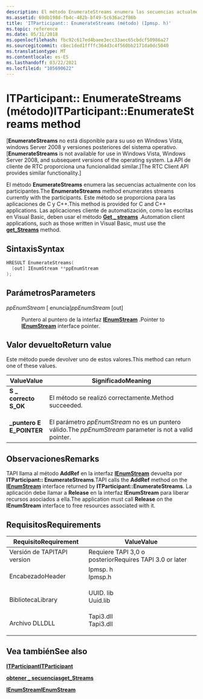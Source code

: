 ```yaml
---
description: El método EnumerateStreams enumera las secuencias actualmente con los participantes. Este método se proporciona para las aplicaciones de C y C++. Las aplicaciones cliente de automatización, como las escritas en Visual Basic, deben usar el \_ método get streams.
ms.assetid: 69db198d-fb4c-482b-bf49-5c636ac2f86b
title: 'ITParticipant:: EnumerateStreams (método) (Ipmsp. h)'
ms.topic: reference
ms.date: 05/31/2018
ms.openlocfilehash: fbc92c617ed4baee3ecc33aec65cbdcf50986a27
ms.sourcegitcommit: c8ec1ded1ffffc364d3c4f560bb2171da0dc5040
ms.translationtype: MT
ms.contentlocale: es-ES
ms.lasthandoff: 03/22/2021
ms.locfileid: "105690622"
---
```

# <a name="itparticipantenumeratestreams-method"></a><span data-ttu-id="f6f46-105">ITParticipant:: EnumerateStreams (método)</span><span class="sxs-lookup"><span data-stu-id="f6f46-105">ITParticipant::EnumerateStreams method</span></span>

<span data-ttu-id="f6f46-106">\[**EnumerateStreams** no está disponible para su uso en Windows Vista, windows Server 2008 y versiones posteriores del sistema operativo.</span><span class="sxs-lookup"><span data-stu-id="f6f46-106">\[**EnumerateStreams** is not available for use in Windows Vista, Windows Server 2008, and subsequent versions of the operating system.</span></span> <span data-ttu-id="f6f46-107">La API de cliente de RTC proporciona una funcionalidad similar.\]</span><span class="sxs-lookup"><span data-stu-id="f6f46-107">The RTC Client API provides similar functionality.\]</span></span>

<span data-ttu-id="f6f46-108">El método **EnumerateStreams** enumera las secuencias actualmente con los participantes.</span><span class="sxs-lookup"><span data-stu-id="f6f46-108">The **EnumerateStreams** method enumerates streams currently with the participants.</span></span> <span data-ttu-id="f6f46-109">Este método se proporciona para las aplicaciones de C y C++.</span><span class="sxs-lookup"><span data-stu-id="f6f46-109">This method is provided for C and C++ applications.</span></span> <span data-ttu-id="f6f46-110">Las aplicaciones cliente de automatización, como las escritas en Visual Basic, deben usar el método [**Get \_ streams**](itparticipant-get-streams.md) .</span><span class="sxs-lookup"><span data-stu-id="f6f46-110">Automation client applications, such as those written in Visual Basic, must use the [**get\_Streams**](itparticipant-get-streams.md) method.</span></span>

## <a name="syntax"></a><span data-ttu-id="f6f46-111">Sintaxis</span><span class="sxs-lookup"><span data-stu-id="f6f46-111">Syntax</span></span>


```C++
HRESULT EnumerateStreams(
  [out] IEnumStream **ppEnumStream
);
```



## <a name="parameters"></a><span data-ttu-id="f6f46-112">Parámetros</span><span class="sxs-lookup"><span data-stu-id="f6f46-112">Parameters</span></span>

<dl> <dt>

<span data-ttu-id="f6f46-113">*ppEnumStream* \[ enuncia\]</span><span class="sxs-lookup"><span data-stu-id="f6f46-113">*ppEnumStream* \[out\]</span></span>
</dt> <dd>

<span data-ttu-id="f6f46-114">Puntero al puntero de la interfaz [**IEnumStream**](/windows/desktop/api/tapi3if/nn-tapi3if-ienumstream) .</span><span class="sxs-lookup"><span data-stu-id="f6f46-114">Pointer to [**IEnumStream**](/windows/desktop/api/tapi3if/nn-tapi3if-ienumstream) interface pointer.</span></span>

</dd> </dl>

## <a name="return-value"></a><span data-ttu-id="f6f46-115">Valor devuelto</span><span class="sxs-lookup"><span data-stu-id="f6f46-115">Return value</span></span>

<span data-ttu-id="f6f46-116">Este método puede devolver uno de estos valores.</span><span class="sxs-lookup"><span data-stu-id="f6f46-116">This method can return one of these values.</span></span>



| <span data-ttu-id="f6f46-117">Value</span><span class="sxs-lookup"><span data-stu-id="f6f46-117">Value</span></span>                                                                                     | <span data-ttu-id="f6f46-118">Significado</span><span class="sxs-lookup"><span data-stu-id="f6f46-118">Meaning</span></span>                                                         |
|-------------------------------------------------------------------------------------------|-----------------------------------------------------------------|
| <dl> <span data-ttu-id="f6f46-119"><dt>**S \_ correcto**</dt></span><span class="sxs-lookup"><span data-stu-id="f6f46-119"><dt>**S\_OK**</dt></span></span> </dl>      | <span data-ttu-id="f6f46-120">El método se realizó correctamente.</span><span class="sxs-lookup"><span data-stu-id="f6f46-120">Method succeeded.</span></span><br/>                                    |
| <dl> <span data-ttu-id="f6f46-121"><dt>**\_puntero E**</dt></span><span class="sxs-lookup"><span data-stu-id="f6f46-121"><dt>**E\_POINTER**</dt></span></span> </dl> | <span data-ttu-id="f6f46-122">El parámetro *ppEnumStream* no es un puntero válido.</span><span class="sxs-lookup"><span data-stu-id="f6f46-122">The *ppEnumStream* parameter is not a valid pointer.</span></span><br/> |



 

## <a name="remarks"></a><span data-ttu-id="f6f46-123">Observaciones</span><span class="sxs-lookup"><span data-stu-id="f6f46-123">Remarks</span></span>

<span data-ttu-id="f6f46-124">TAPI llama al método **AddRef** en la interfaz [**IEnumStream**](/windows/desktop/api/tapi3if/nn-tapi3if-ienumstream) devuelta por **ITParticipant:: EnumerateStreams**.</span><span class="sxs-lookup"><span data-stu-id="f6f46-124">TAPI calls the **AddRef** method on the [**IEnumStream**](/windows/desktop/api/tapi3if/nn-tapi3if-ienumstream) interface returned by **ITParticipant::EnumerateStreams**.</span></span> <span data-ttu-id="f6f46-125">La aplicación debe llamar a **Release** en la interfaz **IEnumStream** para liberar recursos asociados a ella.</span><span class="sxs-lookup"><span data-stu-id="f6f46-125">The application must call **Release** on the **IEnumStream** interface to free resources associated with it.</span></span>

## <a name="requirements"></a><span data-ttu-id="f6f46-126">Requisitos</span><span class="sxs-lookup"><span data-stu-id="f6f46-126">Requirements</span></span>



| <span data-ttu-id="f6f46-127">Requisito</span><span class="sxs-lookup"><span data-stu-id="f6f46-127">Requirement</span></span> | <span data-ttu-id="f6f46-128">Value</span><span class="sxs-lookup"><span data-stu-id="f6f46-128">Value</span></span> |
|-------------------------|--------------------------------------------------------------------------------------|
| <span data-ttu-id="f6f46-129">Versión de TAPI</span><span class="sxs-lookup"><span data-stu-id="f6f46-129">TAPI version</span></span><br/> | <span data-ttu-id="f6f46-130">Requiere TAPI 3,0 o posterior</span><span class="sxs-lookup"><span data-stu-id="f6f46-130">Requires TAPI 3.0 or later</span></span><br/>                                                |
| <span data-ttu-id="f6f46-131">Encabezado</span><span class="sxs-lookup"><span data-stu-id="f6f46-131">Header</span></span><br/>       | <dl> <span data-ttu-id="f6f46-132"><dt>Ipmsp. h</dt></span><span class="sxs-lookup"><span data-stu-id="f6f46-132"><dt>Ipmsp.h</dt></span></span> </dl>   |
| <span data-ttu-id="f6f46-133">Biblioteca</span><span class="sxs-lookup"><span data-stu-id="f6f46-133">Library</span></span><br/>      | <dl> <span data-ttu-id="f6f46-134"><dt>UUID. lib</dt></span><span class="sxs-lookup"><span data-stu-id="f6f46-134"><dt>Uuid.lib</dt></span></span> </dl>  |
| <span data-ttu-id="f6f46-135">Archivo DLL</span><span class="sxs-lookup"><span data-stu-id="f6f46-135">DLL</span></span><br/>          | <dl> <span data-ttu-id="f6f46-136"><dt>Tapi3.dll</dt></span><span class="sxs-lookup"><span data-stu-id="f6f46-136"><dt>Tapi3.dll</dt></span></span> </dl> |



## <a name="see-also"></a><span data-ttu-id="f6f46-137">Vea también</span><span class="sxs-lookup"><span data-stu-id="f6f46-137">See also</span></span>

<dl> <dt>

[<span data-ttu-id="f6f46-138">**ITParticipant**</span><span class="sxs-lookup"><span data-stu-id="f6f46-138">**ITParticipant**</span></span>](itparticipant.md)
</dt> <dt>

[<span data-ttu-id="f6f46-139">**obtener \_ secuencias**</span><span class="sxs-lookup"><span data-stu-id="f6f46-139">**get\_Streams**</span></span>](itparticipant-get-streams.md)
</dt> <dt>

[<span data-ttu-id="f6f46-140">**IEnumStream**</span><span class="sxs-lookup"><span data-stu-id="f6f46-140">**IEnumStream**</span></span>](/windows/desktop/api/tapi3if/nn-tapi3if-ienumstream)
</dt> </dl>

 

 




